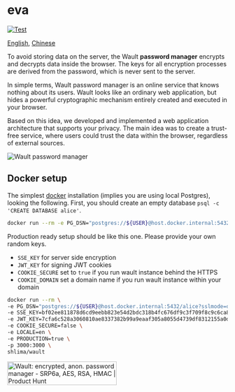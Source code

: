 # eva

[![Test](https://github.com/wault-pw/eva/actions/workflows/ci.yml/badge.svg)](https://github.com/wault-pw/eva/actions/workflows/ci.yml)

[English](https://cloud.wault.pw), [Chinese](https://cloud.wault.cn.com)

To avoid storing data on the server, the Wault **password manager** encrypts and decrypts data inside the browser. The keys for all encryption processes are derived from the password, which is never sent to the server.

In simple terms, Wault password manager is an online service that knows nothing about its users. Wault looks like an ordinary web application, but hides a powerful cryptographic mechanism entirely created and executed in your browser.

Based on this idea, we developed and implemented a web application architecture that supports your privacy. The main idea was to create a trust-free service, where users could trust the data within the browser, regardless of external sources.

![Wault password manager](/docs/screenshot.png)

## Docker setup

The simplest [docker](https://hub.docker.com/r/shlima/wault) installation 
(implies you are using local Postgres), looking the following. First, you should create an 
empty database `psql -c 'CREATE DATABASE alice'`.

```bash
docker run --rm -e PG_DSN="postgres://${USER}@host.docker.internal:5432/alice?sslmode=disable&timezone=utc" -p 3000:3000 shlima/wault 
```

Production ready setup should be like this one. Please provide your own random keys.
- `SSE_KEY` for server side encryption
- `JWT_KEY` for signing JWT cookies
- `COOKIE_SECURE` set to `true` if you run wault instance behind the HTTPS
- `COOKIE_DOMAIN` set a domain name if you run wault instance within your domain

```bash
docker run --rm \
-e PG_DSN="postgres://${USER}@host.docker.internal:5432/alice?sslmode=disable&timezone=utc" \
-e SSE_KEY=bf02ee811878d6cd9eebb823e54d2bdc318b4fc676df9c3f709f8c9c6ca8fff0 \
-e JWT_KEY=7cfa6c528a3060810ae8337382b99a9eaaf305a8055d4739df8312155a0d93d8 \
-e COOKIE_SECURE=false \
-e LOCALE=en \
-e PRODUCTION=true \
-p 3000:3000 \
shlima/wault
```

<a href="https://www.producthunt.com/posts/wault-encrypted-anon-password-manager?utm_source=badge-featured&utm_medium=badge&utm_souce=badge-wault&#0045;encrypted&#0045;anon&#0045;password&#0045;manager" target="_blank"><img src="https://api.producthunt.com/widgets/embed-image/v1/featured.svg?post_id=337572&theme=dark" alt="Wault&#0058;&#0032;encrypted&#0044;&#0032;anon&#0046;&#0032;password&#0032;manager - SRP6a&#0044;&#0032;AES&#0044;&#0032;RSA&#0044;&#0032;HMAC | Product Hunt" style="width: 250px; height: 54px;" width="250" height="54" /></a>

